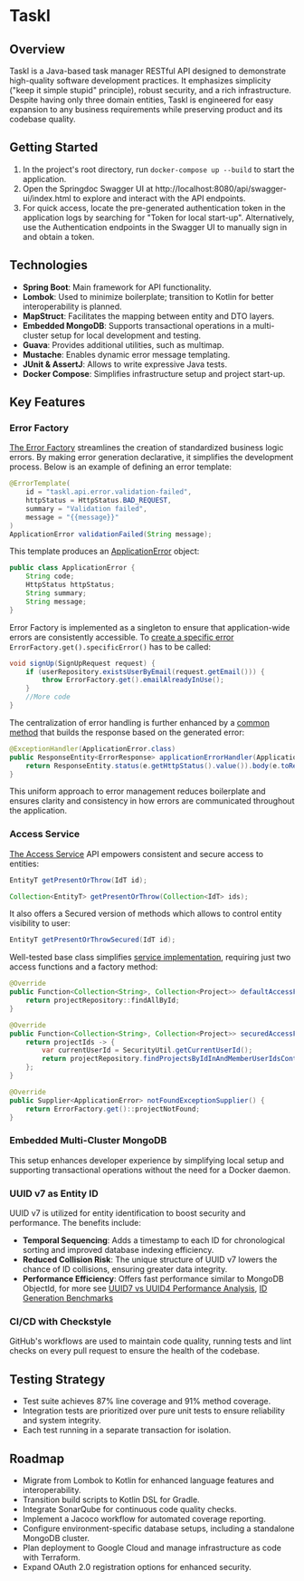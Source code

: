 # Taskl

## Overview

Taskl is a Java-based task manager RESTful API designed to demonstrate high-quality software development practices.
It emphasizes simplicity ("keep it simple stupid" principle), robust security, and a rich infrastructure.
Despite having only three domain entities, Taskl is engineered for easy expansion to any business requirements while preserving product and its codebase quality.

## Getting Started

1. In the project's root directory, run `docker-compose up --build` to start the application.
2. Open the Springdoc Swagger UI at http://localhost:8080/api/swagger-ui/index.html to explore and interact with the API endpoints.
3. For quick access, locate the pre-generated authentication token in the application logs by searching for "Token for local start-up". Alternatively, use the Authentication endpoints in the Swagger UI to manually sign in and obtain a token.

## Technologies

- **Spring Boot**: Main framework for API functionality.
- **Lombok**: Used to minimize boilerplate; transition to Kotlin for better interoperability is planned.
- **MapStruct**: Facilitates the mapping between entity and DTO layers.
- **Embedded MongoDB**: Supports transactional operations in a multi-cluster setup for local development and testing.
- **Guava**: Provides additional utilities, such as multimap.
- **Mustache**: Enables dynamic error message templating.
- **JUnit & AssertJ**: Allows to write expressive Java tests.
- **Docker Compose**: Simplifies infrastructure setup and project start-up.

## Key Features

### Error Factory

[The Error Factory](https://github.com/straightth/taskl/blob/main/src/main/java/com/github/straightth/exception/ErrorFactory.java#L8) streamlines the creation of standardized business logic errors.
By making error generation declarative, it simplifies the development process.
Below is an example of defining an error template:
```java
@ErrorTemplate(
    id = "taskl.api.error.validation-failed",
    httpStatus = HttpStatus.BAD_REQUEST,
    summary = "Validation failed",
    message = "{{message}}"
)
ApplicationError validationFailed(String message);
```

This template produces an [ApplicationError](https://github.com/straightth/taskl/blob/main/src/main/java/com/github/straightth/exception/ApplicationError.java#L14) object:
```java
public class ApplicationError {
    String code;
    HttpStatus httpStatus;
    String summary;
    String message;
}
```

Error Factory is implemented as a singleton to ensure that application-wide errors are consistently accessible.
To [create a specific error](https://github.com/straightth/taskl/blob/main/src/main/java/com/github/straightth/service/authentication/AuthenticationService.java#L29) `ErrorFactory.get().specificError()` has to be called:
```java
void signUp(SignUpRequest request) {
    if (userRepository.existsUserByEmail(request.getEmail())) {
        throw ErrorFactory.get().emailAlreadyInUse();
    }
    //More code
}
```

The centralization of error handling is further enhanced by a [common method](https://github.com/straightth/taskl/blob/main/src/main/java/com/github/straightth/controller/ExceptionHandlingAdvice.java#L27) that builds the response based on the generated error:
```java
@ExceptionHandler(ApplicationError.class)
public ResponseEntity<ErrorResponse> applicationErrorHandler(ApplicationError e) {
    return ResponseEntity.status(e.getHttpStatus().value()).body(e.toResponse());
}
```

This uniform approach to error management reduces boilerplate and ensures clarity and consistency in how errors are communicated throughout the application.

### Access Service

[The Access Service](https://github.com/straightth/taskl/blob/main/src/main/java/com/github/straightth/service/access/AccessService.java#L15) API empowers consistent and secure access to entities:
```java
EntityT getPresentOrThrow(IdT id);

Collection<EntityT> getPresentOrThrow(Collection<IdT> ids);
```

It also offers a Secured version of methods which allows to control entity visibility to user:
```java
EntityT getPresentOrThrowSecured(IdT id);
```

Well-tested base class simplifies [service implementation](https://github.com/straightth/taskl/blob/main/src/main/java/com/github/straightth/service/project/ProjectAccessService.java#L18), requiring just two access functions and a factory method:
```java
@Override
public Function<Collection<String>, Collection<Project>> defaultAccessFunction() {
    return projectRepository::findAllById;
}

@Override
public Function<Collection<String>, Collection<Project>> securedAccessFunction() {
    return projectIds -> {
        var currentUserId = SecurityUtil.getCurrentUserId();
        return projectRepository.findProjectsByIdInAndMemberUserIdsContains(projectIds, currentUserId);
    };
}

@Override
public Supplier<ApplicationError> notFoundExceptionSupplier() {
    return ErrorFactory.get()::projectNotFound;
}
```

### Embedded Multi-Cluster MongoDB

This setup enhances developer experience by simplifying local setup and supporting transactional operations without the need for a Docker daemon.

### UUID v7 as Entity ID

UUID v7 is utilized for entity identification to boost security and performance.
The benefits include:
- **Temporal Sequencing**: Adds a timestamp to each ID for chronological sorting and improved database indexing efficiency.
- **Reduced Collision Risk**: The unique structure of UUID v7 lowers the chance of ID collisions, ensuring greater data integrity.
- **Performance Efficiency**: Offers fast performance similar to MongoDB ObjectId, for more see [UUID7 vs UUID4 Performance Analysis](https://medium.com/@rtawadrous/why-uuid7-is-better-than-uuid4-as-clustered-index-edb02bf70056), [ID Generation Benchmarks](https://github.com/sokil/id-bench)

### CI/CD with Checkstyle

GitHub's workflows are used to maintain code quality, running tests and lint checks on every pull request to ensure the health of the codebase.

## Testing Strategy

- Test suite achieves 87% line coverage and 91% method coverage.
- Integration tests are prioritized over pure unit tests to ensure reliability and system integrity.
- Each test running in a separate transaction for isolation.

## Roadmap

- Migrate from Lombok to Kotlin for enhanced language features and interoperability.
- Transition build scripts to Kotlin DSL for Gradle.
- Integrate SonarQube for continuous code quality checks.
- Implement a Jacoco workflow for automated coverage reporting.
- Configure environment-specific database setups, including a standalone MongoDB cluster.
- Plan deployment to Google Cloud and manage infrastructure as code with Terraform.
- Expand OAuth 2.0 registration options for enhanced security.

